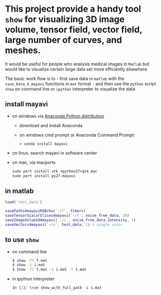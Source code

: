 # This project provide a handy tool `show` for visualizing 3D image volume, tensor field, vector field, large number of curves, and meshes.
It would be useful for people who analysis medical images in `Matlab` but would like to visualize certain large data set more efficiently elsewhere.

The basic work flow is to 
    - first save data in `matlab` with the `save_Data_4_mayavi` functions in `mat` format
    - and then use the `python` script `show` on command line or `ipython` interpreter to visualize the data


## install mayavi 
- on windows via [Anaconda Python distribution](http://continuum.io/downloads)
    - download and install Anaconda
    - on windows cmd prompt or Anaconda Command Prompt: 

        ```
        > conda install mayavi
        ```
- on linux, search mayavi in software center 
- on mac, via macports

    ```bash
    sudo port install vtk +python27+qt4_mac
    sudo port install py27-mayavi
    ```

## in matlab

```matlab
load('test_data')

savePaths4mayaviRGBchu('~/f', fibers)
saveTensorScalarSlices4mayavi('~/t', noise_free_data, 10)
saveImageVolum3d4mayavi('~/i', noise_free_data.intensity, 1)
saveVectors4mayavi('~/v', test_data, 1) % single color
```

## to use `show`
- on command line

    ```bash
    $ show -ft f.mat
    $ show -i i.mat
    $ show -fl f.mat -i i.mat -t t.mat
    ```

- in ipython interpreter

    ```python
    In [1]: %run show_with_full_path -i i.mat

    ```
